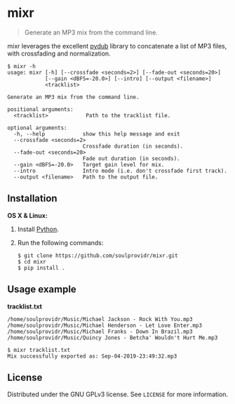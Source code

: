 # mixr
> Generate an MP3 mix from the command line.

mixr leverages the excellent [pydub](https://github.com/jiaaro/pydub) library to concatenate a list of MP3 files, with crossfading and normalization.

```
$ mixr -h
usage: mixr [-h] [--crossfade <seconds=2>] [--fade-out <seconds=20>]
            [--gain <dBFS=-20.0>] [--intro] [--output <filename>]
            <tracklist>

Generate an MP3 mix from the command line.

positional arguments:
  <tracklist>            Path to the tracklist file.

optional arguments:
  -h, --help            show this help message and exit
  --crossfade <seconds=2>
                        Crossfade duration (in seconds).
  --fade-out <seconds=20>
                        Fade out duration (in seconds).
  --gain <dBFS=-20.0>   Target gain level for mix.
  --intro               Intro mode (i.e. don't crossfade first track).
  --output <filename>   Path to the output file.
```

## Installation

**OS X & Linux:**

1. Install [Python](https://www.python.org/downloads/).
2. Run the following commands:

    ```
    $ git clone https://github.com/soulprovidr/mixr.git
    $ cd mixr
    $ pip install .
    ```

## Usage example

**tracklist.txt**
```
/home/soulprovidr/Music/Michael Jackson - Rock With You.mp3
/home/soulprovidr/Music/Michael Henderson - Let Love Enter.mp3
/home/soulprovidr/Music/Michael Franks - Down In Brazil.mp3
/home/soulprovidr/Music/Quincy Jones - Betcha' Wouldn't Hurt Me.mp3
```

```
$ mixr tracklist.txt
Mix successfully exported as: Sep-04-2019-23:49:32.mp3
```

## License

Distributed under the GNU GPLv3 license. See ``LICENSE`` for more information.